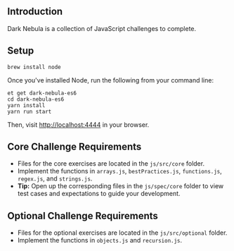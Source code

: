 ## Introduction

Dark Nebula is a collection of JavaScript challenges to complete.

## Setup

```
brew install node
```

Once you've installed Node, run the following from your command line:

```
et get dark-nebula-es6
cd dark-nebula-es6
yarn install
yarn run start
```

Then, visit [http://localhost:4444](http://localhost:4444) in your browser.

## Core Challenge Requirements

* Files for the core exercises are located in the `js/src/core` folder.
* Implement the functions in `arrays.js`, `bestPractices.js`, `functions.js`, `regex.js`, and `strings.js`.
* **Tip:** Open up the corresponding files in the `js/spec/core` folder to view test cases and expectations to guide your development.

## Optional Challenge Requirements

* Files for the optional exercises are located in the `js/src/optional` folder.
* Implement the functions in `objects.js` and `recursion.js`.
